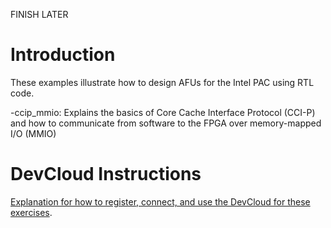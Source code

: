 FINISH LATER

# Introduction

These examples illustrate how to design AFUs for the Intel PAC using RTL code.

-ccip_mmio: Explains the basics of Core Cache Interface Protocol (CCI-P) and how to communicate from software to the FPGA over memory-mapped I/O (MMIO)


# DevCloud Instructions

[Explanation for how to register, connect, and use the DevCloud for these exercises](https://github.com/intel/FPGA-Devcloud).



